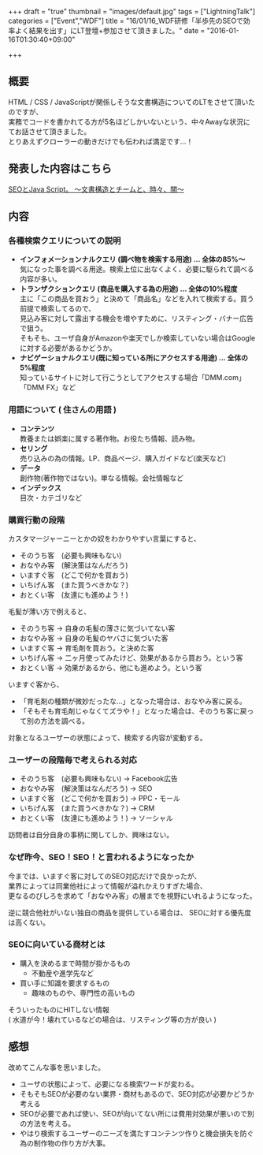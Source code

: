 +++
draft = "true"
thumbnail = "images/default.jpg"
tags = ["LightningTalk"]
categories = ["Event","WDF"]
title = "16/01/16_WDF研修「半歩先のSEOで効率よく結果を出す」にLT登壇+参加させて頂きました。"
date = "2016-01-16T01:30:40+09:00"

+++

## 概要

HTML / CSS / JavaScriptが関係しそうな文書構造についてのLTをさせて頂いたのですが、  
実務でコードを書かれてる方が5名ほどしかいないという、中々Awayな状況にてお話させて頂きました。  
とりあえずクローラーの動きだけでも伝われば満足です…！

## 発表した内容はこちら
[SEOとJava Script。 〜文書構造とチームと、時々、闇〜](https://speakerdeck.com/yu_kgr/seotojava-script-wen-shu-gou-zao-totimuto-shi-an)

## 内容

### 各種検索クエリについての説明 
* **インフォメーションナルクエリ (調べ物を検索する用途) … 全体の85%〜**  
気になった事を調べる用途。検索上位に出なくよく、必要に駆られて調べる内容が多い。
* **トランザクションクエリ (商品を購入する為の用途) … 全体の10%程度**  
主に「この商品を買おう」と決めて「商品名」などを入れて検索する。買う前提で検索してるので、  
見込み客に対して露出する機会を増やすために、リスティング・バナー広告で狙う。  
そもそも、ユーザ自身がAmazonや楽天でしか検索していない場合はGoogleに対する必要があるかどうか。
* **ナビゲーショナルクエリ(既に知っている所にアクセスする用途) ... 全体の5%程度**  
知っているサイトに対して行こうとしてアクセスする場合「DMM.com」「DMM FX」など

###  用語について ( 住さんの用語 )

* **コンテンツ**  
教養または娯楽に属する著作物。お役たち情報、読み物。
* **セリング**  
売り込みの為の情報。LP、商品ページ、購入ガイドなど(楽天など)
* **データ**  
創作物(著作物ではない)。単なる情報。会社情報など  
* **インデックス**  
目次・カテゴリなど

### 購買行動の段階

カスタマージャーニーとかの奴をわかりやすい言葉にすると、

* そのうち客　(必要も興味もない)
* おなやみ客　(解決策はなんだろう)
* いますぐ客　(どこで何かを買おう)
* いちげん客　(また買うべきかな？)
* おとくい客　(友達にも進めよう！)

毛髪が薄い方で例えると、

* そのうち客 → 自身の毛髪の薄さに気づいてない客
* おなやみ客 → 自身の毛髪のヤバさに気づいた客
* いますぐ客 → 育毛剤を買おう。と決めた客
* いちげん客 → 二ヶ月使ってみたけど、効果があるから買おう。という客
* おとくい客 → 効果があるから、他にも進めよう。という客

いますぐ客から、

* 「育毛剤の種類が微妙だったな…」となった場合は、おなやみ客に戻る。
*  「そもそも育毛剤じゃなくてズラや！」となった場合は、そのうち客に戻って別の方法を調べる。

対象となるユーザーの状態によって、検索する内容が変動する。

### ユーザーの段階毎で考えられる対応

* そのうち客　(必要も興味もない) → Facebook広告
* おなやみ客　(解決策はなんだろう) → SEO
* いますぐ客　(どこで何かを買おう) → PPC・モール
* いちげん客　(また買うべきかな？) → CRM
* おとくい客　(友達にも進めよう！) → ソーシャル

訪問者は自分自身の事柄に関してしか、興味はない。


### なぜ昨今、SEO！SEO！と言われるようになったか

今までは、いますぐ客に対してのSEO対応だけで良かったが、  
業界によっては同業他社によって情報が溢れかえりすぎた場合、  
更なるのびしろを求めて「おなやみ客」の層までを視野にいれるようになった。

逆に競合他社がいない独自の商品を提供している場合は、
SEOに対する優先度は高くない。

### SEOに向いている商材とは

* 購入を決めるまで時間が掛かるもの
    * 不動産や進学先など
* 買い手に知識を要求するもの
    * 趣味のものや、専門性の高いもの

そういったものにHITしない情報   
( 水道が今！壊れているなどの場合は、リスティング等の方が良い )


## 感想

改めてこんな事を思いました。

* ユーザの状態によって、必要になる検索ワードが変わる。
* そもそもSEOが必要のない業界・商材もあるので、SEO対応が必要かどうか考える
* SEOが必要であれば使い、SEOが向いてない所には費用対効果が悪いので別の方法を考える。
* やはり検索するユーザーのニーズを満たすコンテンツ作りと機会損失を防ぐ為の制作物の作り方が大事。
